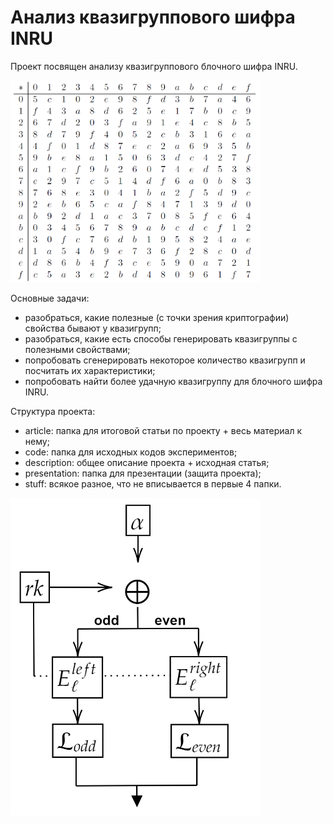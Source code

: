 # Анализ квазигруппового шифра INRU

Проект посвящен анализу квазигруппового блочного шифра INRU.

<img src="./stuff/quasigroup_table.png" width="400">


Основные задачи:
- разобраться, какие полезные (с точки зрения криптографии) свойства бывают у квазигрупп;
- разобраться, какие есть способы генерировать квазигруппы с полезными свойствами;
- попробовать сгенерировать некоторое количество квазигрупп и посчитать их характеристики;
- попробовать найти более удачную квазигруппу для блочного шифра INRU.

Структура проекта:
- article: папка для итоговой статьи по проекту + весь материал к нему;
- code: папка для исходных кодов экспериментов;
- description: общее описание проекта + исходная статья;
- presentation: папка для презентации (защита проекта);
- stuff: всякое разное, что не вписывается в первые 4 папки.

<img src="./stuff/inru_round.png" width="400">




